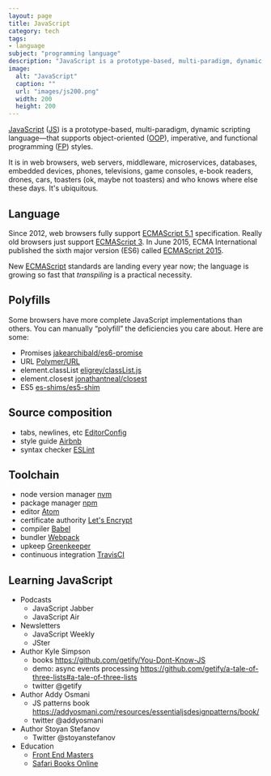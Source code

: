 ```yaml
---
layout: page
title: JavaScript
category: tech
tags:
- language
subject: "programming language"
description: "JavaScript is a prototype-based, multi-paradigm, dynamic scripting language—that supports object-oriented (OOP), imperative, and functional programming (FP) styles."
image:
  alt: "JavaScript"
  caption: ""
  url: "images/js200.png"
  width: 200
  height: 200
---
```


[JavaScript](https://developer.mozilla.org/en-US/docs/Web/JavaScript)
([JS](https://en.wikipedia.org/wiki/JavaScript))
is a prototype-based, multi-paradigm, dynamic scripting language—that
supports object-oriented
([OOP](http://searchsoa.techtarget.com/definition/object-oriented-programming)),
imperative, and functional programming
([FP](https://wiki.haskell.org/Functional_programming))
styles.

It is in web browsers, web servers, middleware, microservices, databases,
embedded devices, phones, televisions, game consoles, e-book readers,
drones, cars, toasters (ok, maybe not toasters) and who knows where else these days.
It's ubiquitous.

Language
--------

Since 2012, web browsers fully support
[ECMAScript 5.1](http://www.ecma-international.org/ecma-262/5.1/)
specification. Really old browsers just support
[ECMAScript 3](http://www-archive.mozilla.org/js/language/E262-3.pdf).
In June 2015, ECMA International published the sixth major version (ES6)
called [ECMAScript 2015](http://www.ecma-international.org/ecma-262/6.0/).

New [ECMAScript](https://github.com/tc39/ecma262/)
standards are landing every year now; the language is growing so fast that
_transpiling_ is a practical necessity.

Polyfills
---------

Some browsers have more complete JavaScript implementations
than others. You can manually “polyfill” the deficiencies you care about.
Here are some:

* Promises [jakearchibald/es6-promise](https://github.com/jakearchibald/es6-promise)
* URL [Polymer/URL](https://github.com/Polymer/URL)
* element.classList [eligrey/classList.js](https://github.com/eligrey/classList.js)
* element.closest [jonathantneal/closest](https://github.com/jonathantneal/closest)
* ES5 [es-shims/es5-shim](https://github.com/es-shims/es5-shim)


Source composition
------------------

* tabs, newlines, etc [EditorConfig](http://editorconfig.org/)
* style guide [Airbnb](http://airbnb.io/javascript/)
* syntax checker [ESLint](http://eslint.org/docs/user-guide/getting-started)

Toolchain
---------

* node version manager [nvm](https://davidwalsh.name/nvm)
* package manager [npm](http://www.sitepoint.com/beginners-guide-node-package-manager/)
* editor [Atom](http://blog.atom.io/2014/03/13/git-integration.html)
* certificate authority [Let's Encrypt](https://letsencrypt.org/)
* compiler [Babel](https://babeljs.io/)
* bundler [Webpack](https://webpack.github.io/docs/tutorials/getting-started/)
* upkeep [Greenkeeper](https://greenkeeper.io/)
* continuous integration [TravisCI](https://travis-ci.org/)

Learning JavaScript
-------------------

* Podcasts
    * JavaScript Jabber
    * JavaScript Air
* Newsletters
    * JavaScript Weekly
    * JSter
* Author Kyle Simpson
    * books https://github.com/getify/You-Dont-Know-JS
    * demo: async events processing https://github.com/getify/a-tale-of-three-lists#a-tale-of-three-lists
    * twitter @getify
* Author Addy Osmani
    * JS patterns book https://addyosmani.com/resources/essentialjsdesignpatterns/book/
    * twitter @addyosmani
* Author Stoyan Stefanov
    * Twitter @stoyanstefanov
* Education
    * [Front End Masters](https://FrontEndMasters.com/)
    * [Safari Books Online](https://www.SafariBooksOnline.com)
